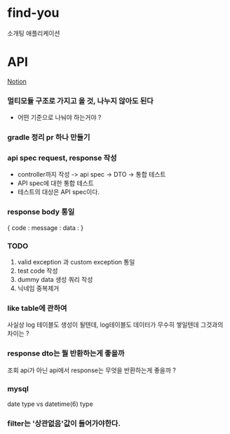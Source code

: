 # find-you
소개팅 애플리케이션

# API
[Notion](https://www.notion.so/gyeomfka/find-you-API-1d466fd5fe9e807cac27c42909ccfe88)

### 멀티모듈 구조로 가지고 올 것, 나누지 않아도 된다
- 어떤 기준으로 나눠야 하는거야 ?

### gradle 정리 pr 하나 만들기

### api spec request, response 작성
- controller까지 작성 -> api spec -> DTO -> 통합 테스트
- API spec에 대한 통합 테스트
- 테스트의 대상은 API spec이다.

### response body 통일
{
code : 
message : 
data : 
}


### TODO
1. valid exception 과 custom exception 통일
2. test code 작성
3. dummy data 생성 쿼리 작성
4. 닉네임 중복제거

### like table에 관하여
사실상 log 테이블도 생성이 될텐데, log테이블도 데이터가 무수히 쌓일텐데 그것과의 차이는 ?

### response dto는 뭘 반환하는게 좋을까
조회 api가 아닌 api에서 response는 무엇을 반환하는게 좋을까 ?

### mysql
date type vs datetime(6) type

### filter는 '상관없음'값이 들어가야한다.